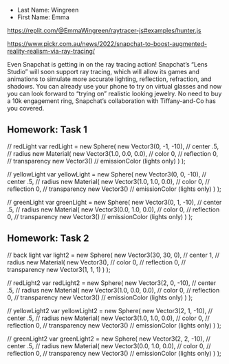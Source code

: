 * Last Name: Wingreen
* First Name: Emma

https://replit.com/@EmmaWingreen/raytracer-js#examples/hunter.js

https://www.pickr.com.au/news/2022/snapchat-to-boost-augmented-reality-realism-via-ray-tracing/

Even Snapchat is getting in on the ray tracing action! Snapchat’s “Lens Studio” will soon support ray tracing, which will allow its games and animations to simulate more accurate lighting, reflection, refraction, and shadows. You can already use your phone to try on virtual glasses and now you can look forward to “trying on” realistic looking jewelry. No need to buy a 10k engagement ring, Snapchat’s collaboration with Tiffany-and-Co has you covered.  


## Homework: Task 1

// redLight
var redLight = new Sphere(
    new Vector3(0, -1, -10), // center
    .5, // radius
    new Material(
        new Vector3(1.0, 0.0, 0.0), // color
        0, // reflection
        0,  // transparency
        new Vector3() // emissionColor (lights only)
    )
);

// yellowLight
var yellowLight = new Sphere(
    new Vector3(0,  0, -10), // center
    .5, // radius
    new Material(
        new Vector3(1.0, 1.0, 0.0), // color
        0, // reflection
        0,  // transparency
        new Vector3() // emissionColor (lights only)
    )
);

// greenLight
var greenLight = new Sphere(
    new Vector3(0, 1, -10), // center
    .5, // radius
    new Material(
        new Vector3(0.0, 1.0, 0.0), // color
        0, // reflection
        0,  // transparency
        new Vector3() // emissionColor (lights only)
    )
);



## Homework: Task 2

// back light
var light2 = new Sphere(
    new Vector3(30, 30, 0), // center
    1, // radius
    new Material(
        new Vector3(), // color
        0, // reflection
        0, // transparency
        new Vector3(1, 1, 1)
    )
);

// redLight2
var redLight2 = new Sphere(
    new Vector3(2, 0, -10), // center
    .5, // radius
    new Material(
        new Vector3(1.0, 0.0, 0.0), // color
        0, // reflection
        0,  // transparency
        new Vector3() // emissionColor (lights only)
    )
);

// yellowLight2
var yellowLight2 = new Sphere(
    new Vector3(2,  1, -10), // center
    .5, // radius
    new Material(
        new Vector3(1.0, 1.0, 0.0), // color
        0, // reflection
        0,  // transparency
        new Vector3() // emissionColor (lights only)
    )
);

// greenLight2
var greenLight2 = new Sphere(
    new Vector3(2, 2, -10), // center
    .5, // radius
    new Material(
        new Vector3(0.0, 1.0, 0.0), // color
        0, // reflection
        0,  // transparency
        new Vector3() // emissionColor (lights only)
    )
);
